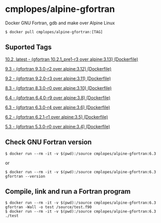 # cmplopes/alpine-gfortran
Docker GNU Fortran, gdb and make over Alpine Linux

```
$ docker pull cmplopes/alpine-gfortran:[TAG]
```

## Suported Tags

[10.2, latest - (gfortran 10.2.1_pre1-r3 over alpine:3.13) (Dockerfile)](https://github.com/cmplopes/alpine-gfortran/blob/master/10.2/Dockerfile)

[9.3 - (gfortran 9.3.0-r2 over alpine:3.12) (Dockerfile)](https://github.com/cmplopes/alpine-gfortran/blob/master/9.3/Dockerfile)

[9.2 - (gfortran 9.2.0-r3 over alpine:3.11) (Dockerfile)](https://github.com/cmplopes/alpine-gfortran/blob/master/9.2/Dockerfile)

[8.3 - (gfortran 8.3.0-r0 over alpine:3.10) (Dockerfile)](https://github.com/cmplopes/alpine-gfortran/blob/master/8.3/Dockerfile)

[6.4 - (gfortran 6.4.0-r9 over alpine:3.8) (Dockerfile)](https://github.com/cmplopes/alpine-gfortran/blob/master/6.4/Dockerfile)

[6.3 - (gfortran 6.3.0-r4 over alpine:3.6) (Dockerfile)](https://github.com/cmplopes/alpine-gfortran/blob/master/6.3/Dockerfile)

[6.2 - (gfortran 6.2.1-r1 over alpine:3.5) (Dockerfile)](https://github.com/cmplopes/alpine-gfortran/blob/master/6.2/Dockerfile)

[5.3 - (gfortran 5.3.0-r0 over alpine:3.4) (Dockerfile)](https://github.com/cmplopes/alpine-gfortran/blob/master/5.3/Dockerfile)


## Check GNU Fortran version
```
$ docker run --rm -it -v $(pwd):/source cmplopes/alpine-gfortran:6.3
```
or
```
$ docker run --rm -it -v $(pwd):/source cmplopes/alpine-gfortran:6.3 gfortran --version
```

## Compile, link and run a Fortran program
```
$ docker run --rm -it -v $(pwd):/source cmplopes/alpine-gfortran:6.3 gfortran -Wall -o test /source/test.f90
$ docker run --rm -it -v $(pwd):/source cmplopes/alpine-gfortran:6.3 ./test
```
